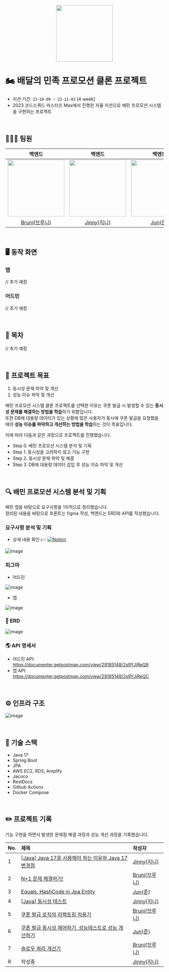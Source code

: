 <p align="center">
<img src = "https://github.com/woowa-coupons/woowa-coupons/assets/108214590/cdf34629-c60b-4a76-9d44-8d5e243bea5a" width="180px;">
</p>

# 🏍️ 배달의 민족 프로모션 클론 프로젝트
- 미션 기간: `23-10-09 ~ 23-11-03` [4 week]
- 2023 코드스쿼드 마스터즈 Max에서 진행한 자율 미션으로 배민 프로모션 시스템을 구현하는 프로젝트

<br/>

## 🧑🏻‍💻 팀원
|                                    백엔드                                    |                                    백엔드                                     |                                    백엔드                                     |                                    프론트엔드                                    |                                    프로트엔드                                    |
|:-------------------------------------------------------------------------:|:--------------------------------------------------------------------------:|:--------------------------------------------------------------------------:|:---------------------------------------------------------------------------:|:---------------------------------------------------------------------------:|
| <img src = "https://avatars.githubusercontent.com/23Yong" width="180px;"> | <img src = "https://avatars.githubusercontent.com/jinny-l" width="180px;"> | <img src = "https://avatars.githubusercontent.com/JJONSOO" width="180px;"> | <img src = "https://avatars.githubusercontent.com/qkdflrgs" width="180px;"> | <img src = "https://avatars.githubusercontent.com/crtEvent" width="180px;"> |
|                  [Bruni(브루니)](https://github.com/23Yong)                  |                  [Jinny(지니)](https://github.com/jinny-l)                   |                    [Jun(준)](https://github.com/JJONSOO)                    |                  [litae(리태)](https://github.com/qkdflrgs)                   |                   [Ape(에이프)](https://github.com/crtEvent)                   |

<br/>

## 🖥️ 동작 화면

### 앱
// 추가 예정

### 어드민
// 추가 예정

<br/>

## 🔖 목차
// 추가 예정

<br/>

## 🎯 프로젝트 목표

1. 동시성 문제 파악 및 개선
2. 성능 이슈 파악 및 개선

배민 프로모션 시스템 클론 프로젝트를 선택한 이유는 쿠폰 발급 시 발생할 수 있는 **동시성 문제를 해결하는 방법을 학습**하기 위함입니다.  
또한 DB에 대용량 데이터가 있는 상황에 많은 사용자가 동시에 쿠폰 발급을 요청했을 때의 **성능 이슈를 파악하고 개선하는 방법을 학습**하는 것이 목표입니다.

이에 따라 다음과 같은 과정으로 프로젝트를 진행했습니다.

- Step 0. 배민 프로모션 시스템 분석 및 기획
- Step 1. 동시성을 고려하지 않고 기능 구현
- Step 2. 동시성 문제 파악 및 해결
- Step 3. DB에 대용량 데이터 삽입 후 성능 이슈 파악 및 개선

<br/>

## 🔍 배민 프로모션 시스템 분석 및 기획
배민 앱을 바탕으로 요구사항을 1차적으로 정리했습니다.  
정리된 내용을 바탕으로 프론트는 figma 작성, 백엔드는 ERD와 API를 작성했습니다.

### 요구사항 분석 및 기획
- 상세 내용 확인 👉 [![Notion](https://img.shields.io/badge/Notion-%23000000.svg?style=for-the-flat&logo=notion&logoColor=white)](https://graceful-dracorex-565.notion.site/89927516548e424b99d66747c0f21475?pvs=4)

![image](https://github.com/woowa-coupons/woowa-coupons/assets/108214590/c16eca8c-3f1c-419d-b629-160e0f66481f)

### 피그마
- 어드민

![image](https://github.com/woowa-coupons/woowa-coupons/assets/108214590/cdaf121c-f452-4cc6-b17e-e616e500ae8f)

- 앱

![image](https://github.com/woowa-coupons/woowa-coupons/assets/108214590/0ec45a6f-d7e9-41c8-a8e6-2e506aa23a2b)

### 💾 ERD
![image](https://github.com/woowa-coupons/woowa-coupons/assets/108214590/d46f283d-b8b4-4397-9bdd-24d8caefd82d)

### 🌎 API 명세서
- 어드민 API: https://documenter.getpostman.com/view/28185148/2s9YJjReQ9
- 앱 API: https://documenter.getpostman.com/view/28185148/2s9YJjReQC

<br/>

## ⚙️ 인프라 구조
![image](https://github.com/woowa-coupons/woowa-coupons/assets/66981851/4fe19116-b443-41b4-ae30-43e423e0d4e0)


<br/>

## 🔧 기술 스택
- Java 17
- Spring Boot
- JPA
- AWS EC2, RDS, Amplify
- Jacoco
- RestDocs
- Github Actions
- Docker Compose

<br>

## ✏️ 프로젝트 기록
기능 구현을 하면서 발생한 문제점 해결 과정과 성능 개선 과정을 기록했습니다.

| No. | 제목                                                                                                                                                                                      | 작성자                                     |
|-----|:----------------------------------------------------------------------------------------------------------------------------------------------------------------------------------------|:----------------------------------------|
| 1   | [[Java] Java 17을 사용해야 하는 이유와 Java 17 변경점](https://velog.io/@jinny-l/Java-17)                                                                                                            | [Jinny(지니)](https://github.com/jinny-l) |
| 2   | [N+1 문제 해결하기!](https://velog.io/@bruni_23yong/JPA-N1-%EB%AC%B8%EC%A0%9C-%ED%95%B4%EA%B2%B0%ED%95%98%EA%B8%B0)                                                                           | [Bruni(브루니)](https://github.com/23Yong) |
| 3   | [Equals, HashCode in Jpa Entity](https://codesquad-1.gitbook.io/woowa-promotion/spring/equals-hashcode-in-jpa-entity)                                                                   | [Jun(준)](https://github.com/JJONSOO)    |
| 4   | [[Java] 동시성 테스트](https://velog.io/@jinny-l/Java-Concurrency-Test)                                                                                                                       | [Jinny(지니)](https://github.com/jinny-l) |
| 5   | [쿠폰 발급 로직의 리팩토링 적용기](https://velog.io/@bruni_23yong/%EC%BF%A0%ED%8F%B0-%EB%B0%9C%EA%B8%89-%EB%A1%9C%EC%A7%81%EC%9D%98-%EB%A6%AC%ED%8C%A9%ED%86%A0%EB%A7%81-%EC%A0%81%EC%9A%A9%EA%B8%B0) | [Bruni(브루니)](https://github.com/23Yong) |
| 6   | [쿠폰 발급 동시성 제어하기, 성능테스트로 성능 개선하기](https://viper1.tistory.com/60)                                                                                                                         | [Jun(준)](https://github.com/JJONSOO)    |
| 7   | [슬로우 쿼리 개선기](https://velog.io/@bruni_23yong/%EC%8A%AC%EB%A1%9C%EC%9A%B0-%EC%BF%BC%EB%A6%AC-%EA%B0%9C%EC%84%A0%EA%B8%B0)                                                                 | [Bruni(브루니)](https://github.com/23Yong) |
| 8   | 작성중                                                                                                                                                                                     | [Jinny(지니)](https://github.com/jinny-l) |
